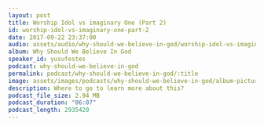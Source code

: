 ```yaml
---
layout: post
title: Worship Idol vs imaginary One (Part 2)
id: worship-idol-vs-imaginary-one-part-2
date: 2017-09-22 23:37:00
audio: assets/audio/why-should-we-believe-in-god/worship-idol-vs-imaginary-one-part-2.mp3
album: Why Should We Believe In God
speaker_id: yusufestes
podcast: why-should-we-believe-in-god
permalink: podcast/why-should-we-believe-in-god/:title
image: assets/images/podcasts/why-should-we-believe-in-god/album-picture-small.jpg
description: Where to go to learn more about this?
podcast_file_size: 2.94 MB
podcast_duration: "06:07"
podcast_length: 2935420
---
```

